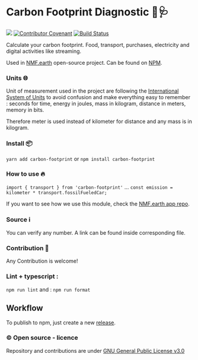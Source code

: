 # Carbon Footprint Diagnostic 👣🩺


![](https://github.com/NMF-earth/nmf-app/workflows/Test%20CI/badge.svg)
[![Contributor Covenant](https://img.shields.io/badge/Contributor%20Covenant-v2.0%20adopted-ff69b4.svg)](code_of_conduct.md)
[![Build Status](https://img.shields.io/static/v1.svg?label=CSL&message=software%20against%20climate%20change&color=green?style=flat&logo=github)](https://github.com/climate-strike/license)

Calculate your carbon footprint. Food, transport, purchases, electricity and digital activities like streaming.

Used in [NMF.earth](https://nmf.earth/) open-source project.
Can be found on [NPM](https://www.npmjs.com/package/carbon-footprint).

### Units 🌐

Unit of measurement used in the project are following the [International System of Units](https://simple.wikipedia.org/wiki/International_System_of_Units) to avoid confusion and make everything easy to remember : seconds for time, energy in joules, mass in kilogram, distance in meters, memory in bits.

Therefore meter is used instead of kilometer for distance and any mass is in kilogram.

### Install 📦

`yarn add carbon-footprint`
or
`npm install carbon-footprint`

### How to use 🔥

`import { transport } from 'carbon-footprint'`
...
`const emission = kilometer * transport.fossilFueledCar;`

If you want to see how we use this module, check the [NMF.earth app repo](https://github.com/NotMyFaultEarth/nmf-app).

### Source ℹ️

You can verify any number. A link can be found inside corresponding file.

### Contribution 🙋

Any Contribution is welcome!

### Lint + typescript :

`npm run lint`
and :
`npm run format`

## Workflow

To publish to npm, just create a new [release](https://github.com/NotMyFaultEarth/carbon-footprint/releases).

### ©️ Open source - licence

Repository and contributions are under [GNU General Public License v3.0](https://github.com/NotMyFaultEarth/carbon-footprint/blob/master/LICENSE)
